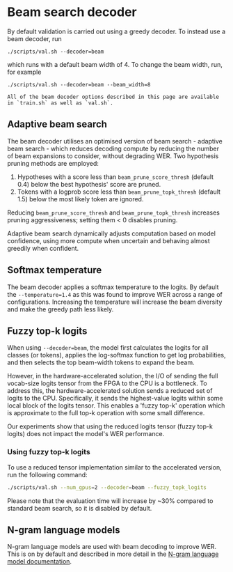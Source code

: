 # Beam search decoder

By default validation is carried out using a greedy decoder. To instead use a beam decoder, run

```
./scripts/val.sh --decoder=beam
```

which runs with a default beam width of 4. To change the beam width, run, for example

```
./scripts/val.sh --decoder=beam --beam_width=8
```

```admonish
All of the beam decoder options described in this page are available in `train.sh` as well as `val.sh`.
```

## Adaptive beam search

The beam decoder utilises an optimised version of beam search - adaptive beam search - which reduces decoding compute by reducing the number of beam expansions to consider, without degrading WER. Two hypothesis pruning methods are employed:

1. Hypotheses with a score less than `beam_prune_score_thresh` (default 0.4) below the best hypothesis' score are pruned.
2. Tokens with a logprob score less than `beam_prune_topk_thresh` (default 1.5) below the most likely token are ignored.

Reducing `beam_prune_score_thresh` and `beam_prune_topk_thresh` increases pruning aggressiveness; setting them \< 0 disables pruning.

Adaptive beam search dynamically adjusts computation based on model confidence, using more compute when uncertain and behaving almost greedily when confident.

## Softmax temperature

The beam decoder applies a softmax temperature to the logits. By default the `--temperature=1.4` as this was found to improve WER across a range of configurations. Increasing the temperature will increase the beam diversity and make the greedy path less likely.

## Fuzzy top-k logits

When using `--decoder=beam`, the model first calculates the logits for all classes (or tokens),
applies the log-softmax function to get log probabilities, and then selects the top beam-width
tokens to expand the beam.

However, in the hardware-accelerated solution, the I/O of sending the full vocab-size logits tensor from the
FPGA to the CPU is a bottleneck. To address this, the hardware-accelerated solution sends a reduced set of logits
to the CPU. Specifically, it sends the highest-value logits within some local block of the logits tensor.
This enables a 'fuzzy top-k' operation which is approximate to the full top-k operation with some small difference.

Our experiments show that using the reduced logits tensor (fuzzy top-k logits) does not impact
the model's WER performance.

### Using fuzzy top-k logits

To use a reduced tensor implementation similar to the accelerated version, run the following command:

```bash
./scripts/val.sh --num_gpus=2 --decoder=beam --fuzzy_topk_logits
```

Please note that the evaluation time will increase by ~30% compared to standard beam search,
so it is disabled by default.

## N-gram language models

N-gram language models are used with beam decoding to improve WER. This is on by default and described in more detail in the [N-gram language model documentation](ngram_lm.md).
